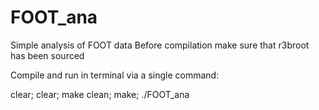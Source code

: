 # FOOT_ana
Simple analysis of FOOT data 
Before compilation make sure that r3broot has been sourced

Compile and run in terminal via a single command:

clear; clear; make clean; make; ./FOOT_ana

